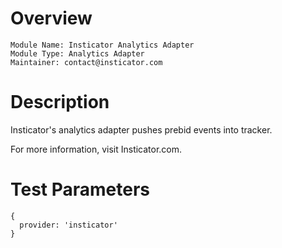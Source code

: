 # Overview

```
Module Name: Insticator Analytics Adapter
Module Type: Analytics Adapter
Maintainer: contact@insticator.com
```

# Description

Insticator's analytics adapter pushes prebid events into tracker.

For more information, visit Insticator.com.

# Test Parameters
```
{
  provider: 'insticator'
}
```
